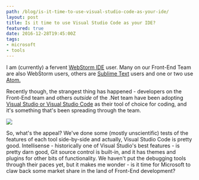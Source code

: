 ```yaml
---
path: /blog/is-it-time-to-use-visual-studio-code-as-your-ide/
layout: post
title: Is it time to use Visual Studio Code as your IDE?
featured: true
date: 2016-12-28T19:45:00Z
tags:
- microsoft
- tools
---
```


I am (currently) a fervent [WebStorm IDE](https://www.jetbrains.com/webstorm/) user. Many on our Front-End Team are also WebStorm users, others are [Sublime Text](https://www.sublimetext.com/) users and one or two use [Atom.](https://atom.io/) 

Recently though, the strangest thing has happened - developers  on the Front-End team and others _outside_ of the .Net team have been adopting [Visual Studio or Visual Studio Code](https://code.visualstudio.com/) as their tool of choice for coding, and it's something that's been spreading through the team.

![](/content/images/2016/12/home-screenshot-mac-2x.png)

So, what's the appeal? We've done some (mostly unscientific) tests of the features of each tool side-by-side and actually, Visual Studio Code is pretty good. Intellisense - historically one of Visual Studio's best features - is pretty darn good, Git source control is built-in, and it has themes and plugins for other bits of functionality.  We haven't put the debugging tools through their paces yet, but it makes me wonder - is it time for Microsoft to claw back some market share in the land of Front-End development?